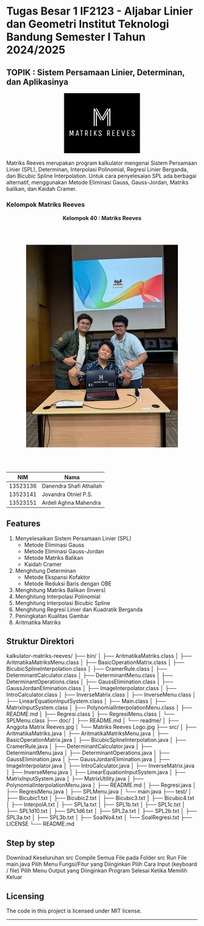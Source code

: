 # Tugas Besar 1 IF2123 - Aljabar Linier dan Geometri Institut Teknologi Bandung Semester I Tahun 2024/2025

## TOPIK : Sistem Persamaan Linier, Determinan, dan Aplikasinya
<div align="center">
  <img src="readme/Matriks%20Reeves%20Logo.jpg" alt="Matriks Reeves Logo" width="200"/>
</div>

Matriks Reeves merupakan program kalkulator mengenai Sistem Persamaan Linier (SPL), Determinan, Interpolasi Polinomial, Regresi Linier Berganda, dan Bicubic Spline Interpolation. Untuk cara penyelesaian SPL ada berbagai alternatif, menggunakan Metode Eliminasi Gauss, Gauss-Jordan, Matriks balikan, dan Kaidah Cramer.

### Kelompok Matriks Reeves

<div align="center">
  <strong style="font-weight: bold;">Kelompok 40 : Matriks Reeves</strong>

  <br/><br/>

  <img src="readme/Anggota%20Matrix%20Reeves.jpg" alt="Anggota Matrix Reeves" width="400"/>

  <br/><br/>

  | **NIM**    | **Nama**                        |
  |------------|---------------------------------|
  | 13523136   | Danendra Shafi Athallah         |
  | 13523141   | Jovandra Otniel P.S.            |
  | 13523151   | Ardell Aghna Mahendra           |

</div>


## Features

1. Menyelesaikan Sistem Persamaan Linier (SPL)
   - Metode Eliminasi Gauss
   - Metode Eliminasi Gauss-Jordan
   - Metode Matriks Balikan
   - Kaidah Cramer
2. Menghitung Determinan
   - Metode Ekspansi Kofaktor
   - Metode Reduksi Baris dengan OBE
3. Menghitung Matriks Balikan (Invers)
4. Menghitung Interpolasi Polinomial
5. Menghitung Interpolasi Bicubic Spline
6. Menghitung Regresi Linier dan Kuadratik Berganda
7. Peningkatan Kualitas Gambar
8. Aritmatika Matriks

## Struktur Direktori

kalkulator-matriks-reeves/
├── bin/
│   ├── AritmatikaMatriks.class
│   ├── AritmatikaMatriksMenu.class
│   ├── BasicOperationMatrix.class
│   ├── BicubicSplineInterpolation.class
│   ├── CramerRule.class
│   ├── DeterminantCalculator.class
│   ├── DeterminantMenu.class
│   ├── DeterminantOperations.class
│   ├── GaussElimination.class
│   ├── GaussJordanElimination.class
│   ├── ImageInterpolator.class
│   ├── IntroCalculator.class
│   ├── InverseMatrix.class
│   ├── InverseMenu.class
│   ├── LinearEquationInputSystem.class
│   ├── Main.class
│   ├── MatrixInputSystem.class
│   ├── PolynomialInterpolationMenu.class
│   ├── README.md
│   ├── Regresi.class
│   ├── RegresiMenu.class
│   └── SPLMenu.class
├── doc/
│   ├── README.md
│   └── readme/
│       ├── Anggota Matrix Reeves.jpg
│       └── Matriks Reeves Logo.jpg
├── src/
│   ├── AritmatikaMatriks.java
│   ├── AritmatikaMatriksMenu.java
│   ├── BasicOperationMatrix.java
│   ├── BicubicSplineInterpolation.java
│   ├── CramerRule.java
│   ├── DeterminantCalculator.java
│   ├── DeterminantMenu.java
│   ├── DeterminantOperations.java
│   ├── GaussElimination.java
│   ├── GaussJordanElimination.java
│   ├── ImageInterpolator.java
│   ├── IntroCalculator.java
│   ├── InverseMatrix.java
│   ├── InverseMenu.java
│   ├── LinearEquationInputSystem.java
│   ├── MatrixInputSystem.java
│   ├── MatrixUtility.java
│   ├── PolynomialInterpolationMenu.java
│   ├── README.md
│   ├── Regresi.java
│   ├── RegresiMenu.java
│   ├── SPLMenu.java
│   └── main.java
├── test/
│   ├── Bicubic1.txt
│   ├── Bicubic2.txt
│   ├── Bicubic3.txt
│   ├── Bicubic4.txt
│   ├── InterpolA.txt
│   ├── SPL1a.txt
│   ├── SPL1b.txt
│   ├── SPL1c.txt
│   ├── SPL1d10.txt
│   ├── SPL1d6.txt
│   ├── SPL2a.txt
│   ├── SPL2b.txt
│   ├── SPL3a.txt
│   ├── SPL3b.txt
│   ├── SoalNo4.txt
│   └── SoalRegresi.txt
├── LICENSE
└── README.md

## Step by step

Download Keseluruhan src
Compile Semua File pada Folder src
Run File main.java
Pilih Menu Fungsi/Fitur yang Diinginkan
Pilih Cara Input (keyboard / file)
Pilih Menu Output yang Diinginkan
Program Selesai Ketika Memilih Keluar

## Licensing

The code in this project is licensed under MIT license.

---

